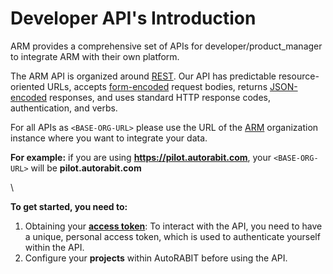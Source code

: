 # Developer API's Introduction

ARM provides a comprehensive set of APIs for developer/product\_manager to integrate ARM with their own platform.

The ARM API is organized around [REST](https://en.wikipedia.org/wiki/Representational\_state\_transfer). Our API has predictable resource-oriented URLs, accepts [form-encoded](https://en.wikipedia.org/wiki/POST\_\(HTTP\)#Use\_for\_submitting\_web\_forms) request bodies, returns [JSON-encoded](https://www.json.org/json-en.html) responses, and uses standard HTTP response codes, authentication, and verbs.

For all APIs as `<BASE-ORG-URL>` please use the URL of the [ARM](https://www.autorabit.com/products/automated-release-management/) organization instance where you want to integrate your data.

**For example:** if you are using **https://pilot.autorabit.com**, your `<BASE-ORG-URL>` will be **pilot.autorabit.com**

\


**To get started, you need to:**

1. Obtaining your [**access token**](api-access.md): To interact with the API, you need to have a unique, personal access token, which is used to authenticate yourself within the API.
2. Configure your **projects** within AutoRABIT before using the API.
